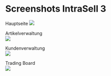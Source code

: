 # Screenshots IntraSell 3 #


Hauptseite
<img src='http://www.griton.eu/misc/intrasell/Screenshot_intrasell_3.jpg'>

Artikelverwaltung<br>
<img src='http://www.griton.eu/misc/intrasell/Screenshot_intrasell_3_Artikel.jpg'>

Kundenverwaltung<br>
<img src='http://www.griton.eu/misc/intrasell/Screenshot_intrasell_3_Kunden.jpg'>

Trading Board<br>
<img src='http://www.griton.eu/misc/intrasell/Screenshot_intrasell_3_TradingBoard.jpg'>
